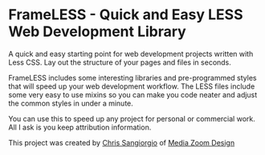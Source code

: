 # FrameLESS - Quick and Easy LESS Web Development Library
A quick and easy starting point for web development projects written with Less CSS. Lay out the structure of your pages and files in seconds.

FrameLESS includes some interesting libraries and pre-programmed styles that will speed up your web development workflow. The LESS files include some very easy to use mixins so you can make you code neater and adjust the common styles in under a minute.

You can use this to speed up any project for personal or commercial work. All I ask is you keep attribution information.

This project was created by <a href="http://sangiorg.io">Chris Sangiorgio</a> of <a href="mediazoomdesign.com">Media Zoom Design</a>
